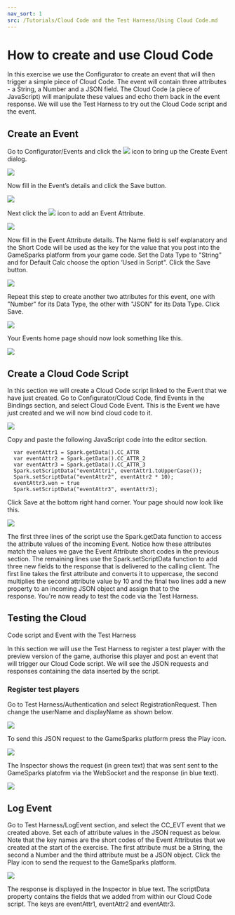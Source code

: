 ```yaml
---
nav_sort: 1
src: /Tutorials/Cloud Code and the Test Harness/Using Cloud Code.md
---
```


# How to create and use Cloud Code

In this exercise we use the Configurator to create an event that will then trigger a simple piece of Cloud Code. The event will contain three attributes - a String, a Number and a JSON field. The Cloud Code (a piece of JavaScript) will manipulate these values and echo them back in the event response. We will use the Test Harness to try out the Cloud Code script and the event.

## Create an Event

Go to Configurator/Events and click the ![](/img/fa/plus.png) icon to bring up the Create Event dialog.

![](img/CreateCloud/1.png)

Now fill in the Event’s details and click the Save button.

![](img/CreateCloud/2.png)

Next click the ![](/img/fa/plus.png) icon to add an Event Attribute.

![](img/CreateCloud/3.png)

Now fill in the Event Attribute details. The Name field is self explanatory and the Short Code will be used as the key for the value that you post into the GameSparks platform from your game code. Set the Data Type to "String" and for Default Calc choose the option ‘Used in Script". Click the Save button.

![](img/CreateCloud/4.png)

Repeat this step to create another two attributes for this event, one with "Number" for its Data Type, the other with "JSON" for its Data Type. Click Save.

![](img/CreateCloud/5.png)

Your Events home page should now look something like this.

![](img/CreateCloud/6.png)

## Create a Cloud Code Script

In this section we will create a Cloud Code script linked to the Event that we have just created. Go to Configurator/Cloud Code, find Events in the Bindings section, and select Cloud Code Event. This is the Event we have just created and we will now bind cloud code to it.

![](img/CreateCloud/7.png)

Copy and paste the following JavaScript code into the editor section.

  ```  
    var eventAttr1 = Spark.getData().CC_ATTR
    var eventAttr2 = Spark.getData().CC_ATTR_2
    var eventAttr3 = Spark.getData().CC_ATTR_3
    Spark.setScriptData("eventAttr1", eventAttr1.toUpperCase());
    Spark.setScriptData("eventAttr2", eventAttr2 * 10);
    eventAttr3.won = true
    Spark.setScriptData("eventAttr3", eventAttr3);
```

Click Save at the bottom right hand corner. Your page should now look like this.

![](img/CreateCloud/8.png)

The first three lines of the script use the Spark.getData function to access the attribute values of the incoming Event. Notice how these attributes match the values we gave the Event Attribute short codes in the previous section. The remaining lines use the Spark.setScriptData function to add three new fields to the response that is delivered to the calling client. The first line takes the first attribute and converts it to uppercase, the second multiplies the second attribute value by 10 and the final two lines add a new property to an incoming JSON object and assign that to the response. You're now ready to test the code via the Test Harness.

## Testing the Cloud

Code script and Event with the Test Harness

In this section we will use the Test Harness to register a test player with the preview version of the game, authorise this player and post an event that will trigger our Cloud Code script. We will see the JSON requests and responses containing the data inserted by the script.

### Register test players

Go to Test Harness/Authentication and select RegistrationRequest. Then change the userName and displayName as shown below.

![](img/CreateCloud/9.png)

To send this JSON request to the GameSparks platform press the Play icon.

![](img/CreateCloud/10.png)

The Inspector shows the request (in green text) that was sent sent to the GameSparks platofrm via the WebSocket and the response (in blue text).

![](img/CreateCloud/11.png)

## Log Event

Go to Test Harness/LogEvent section, and select the CC_EVT event that we created above. Set each of attribute values in the JSON request as below. Note that the key names are the short codes of the Event Attributes that we created at the start of the exercise. The first attribute must be a String, the second a Number and the third attribute must be a JSON object. Click the Play icon to send the request to the GameSparks platform.

![](img/CreateCloud/12.jpg)

The response is displayed in the Inspector in blue text. The scriptData property contains the fields that we added from within our Cloud Code script. The keys are eventAttr1, eventAttr2 and eventAttr3.
